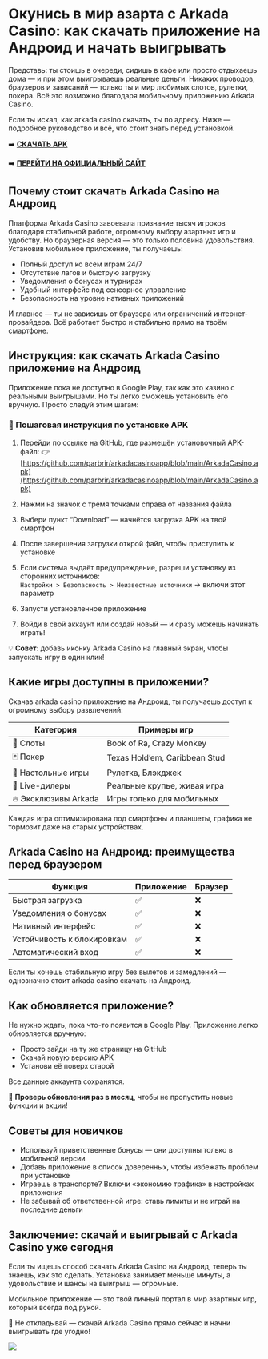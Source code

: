 
# Окунись в мир азарта с Arkada Casino: как скачать приложение на Андроид и начать выигрывать

Представь: ты стоишь в очереди, сидишь в кафе или просто отдыхаешь дома — и при этом выигрываешь реальные деньги. Никаких проводов, браузеров и зависаний — только ты и мир любимых слотов, рулетки, покера. Всё это возможно благодаря мобильному приложению Arkada Casino.

Если ты искал, как arkada casino скачать, ты по адресу. Ниже — подробное руководство и всё, что стоит знать перед установкой.

➡️ **[СКАЧАТЬ APK](https://github.com/parbrir/arkadacasinoapp/blob/main/ArkadaCasino.apk "СКАЧАТЬ APK")**

➡️ **[ПЕРЕЙТИ НА ОФИЦИАЛЬНЫЙ САЙТ](https://clck.ru/3Mmm7v "ПЕРЕЙТИ НА ОФИЦИАЛЬНЫЙ САЙТ")**

## Почему стоит скачать Arkada Casino на Андроид

Платформа Arkada Casino завоевала признание тысяч игроков благодаря стабильной работе, огромному выбору азартных игр и удобству. Но браузерная версия — это только половина удовольствия. Установив мобильное приложение, ты получаешь:

- Полный доступ ко всем играм 24/7  
- Отсутствие лагов и быструю загрузку  
- Уведомления о бонусах и турнирах  
- Удобный интерфейс под сенсорное управление  
- Безопасность на уровне нативных приложений  

И главное — ты не зависишь от браузера или ограничений интернет-провайдера. Всё работает быстро и стабильно прямо на твоём смартфоне.

## Инструкция: как скачать Arkada Casino приложение на Андроид

Приложение пока не доступно в Google Play, так как это казино с реальными выигрышами. Но ты легко сможешь установить его вручную. Просто следуй этим шагам:

### 🔽 Пошаговая инструкция по установке APK

1. Перейди по ссылке на GitHub, где размещён установочный APK-файл: 👉 [https://github.com/parbrir/arkadacasinoapp/blob/main/ArkadaCasino.apk](https://github.com/parbrir/arkadacasinoapp/blob/main/ArkadaCasino.apk)

2. Нажми на значок с тремя точками справа от названия файла

3. Выбери пункт “Download” — начнётся загрузка APK на твой смартфон

4. После завершения загрузки открой файл, чтобы приступить к установке

5. Если система выдаёт предупреждение, разреши установку из сторонних источников:  
   `Настройки > Безопасность > Неизвестные источники` → включи этот параметр

6. Запусти установленное приложение

7. Войди в свой аккаунт или создай новый — и сразу можешь начинать играть!

💡 **Совет**: добавь иконку Arkada Casino на главный экран, чтобы запускать игру в один клик!

## Какие игры доступны в приложении?

Скачав arkada casino приложение на Андроид, ты получаешь доступ к огромному выбору развлечений:

| Категория            | Примеры игр                       |
|----------------------|-----------------------------------|
| 🎰 Слоты             | Book of Ra, Crazy Monkey          |
| 🃏 Покер             | Texas Hold’em, Caribbean Stud     |
| 🎲 Настольные игры   | Рулетка, Блэкджек                 |
| 🧨 Live-дилеры       | Реальные крупье, живая игра       |
| 🔥 Эксклюзивы Arkada | Игры только для мобильных         |

Каждая игра оптимизирована под смартфоны и планшеты, графика не тормозит даже на старых устройствах.

## Arkada Casino на Андроид: преимущества перед браузером

| Функция                   | Приложение | Браузер |
|---------------------------|------------|---------|
| Быстрая загрузка          | ✅         | ❌      |
| Уведомления о бонусах     | ✅         | ❌      |
| Нативный интерфейс        | ✅         | ❌      |
| Устойчивость к блокировкам| ✅         | ❌      |
| Автоматический вход       | ✅         | ❌      |

Если ты хочешь стабильную игру без вылетов и замедлений — однозначно стоит arkada casino скачать на Андроид.

## Как обновляется приложение?

Не нужно ждать, пока что-то появится в Google Play. Приложение легко обновляется вручную:

- Просто зайди на ту же страницу на GitHub
- Скачай новую версию APK
- Установи её поверх старой

Все данные аккаунта сохранятся.

🔁 **Проверь обновления раз в месяц**, чтобы не пропустить новые функции и акции!

## Советы для новичков

- Используй приветственные бонусы — они доступны только в мобильной версии  
- Добавь приложение в список доверенных, чтобы избежать проблем при установке  
- Играешь в транспорте? Включи «экономию трафика» в настройках приложения  
- Не забывай об ответственной игре: ставь лимиты и не играй на последние деньги  

## Заключение: скачай и выигрывай с Arkada Casino уже сегодня

Если ты ищешь способ скачать Arkada Casino на Андроид, теперь ты знаешь, как это сделать. Установка занимает меньше минуты, а удовольствие и шансы на выигрыш — огромные.

Мобильное приложение — это твой личный портал в мир азартных игр, который всегда под рукой.

🔔 Не откладывай — скачай Arkada Casino прямо сейчас и начни выигрывать где угодно!


[![](https://i.ibb.co/yF8tXZFh/arkada-banner.png)](https://clck.ru/3Mmm7v)
